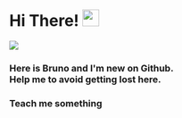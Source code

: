<h1> 
  Hi There! <img src="https://raw.githubusercontent.com/MartinHeinz/MartinHeinz/master/wave.gif" width="30px">
</h1>
 
<img src="https://drive.google.com/uc?export=view&id=1GBRr5re7kuW_MpgGJj3yLN-etNQCjX6k">

<h3>
  Here is Bruno and I'm new on Github. <br>
  Help me to avoid getting lost here.
</h3>

<h3>
  Teach me something
</h3>

 
